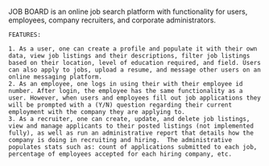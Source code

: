 JOB BOARD
        is an online job search platform with functionality for users, employees, company recruiters, and corporate administrators. 
	
	FEATURES: 
	
	1. As a user, one can create a profile and populate it with their own data, view job listings and their descriptions, filter job listings based on their location, level of education required, and field. Users can also apply to jobs, upload a resume, and message other users on an online messaging platform. 
	2. As an employee, one logs in using their with their employee id number. After login, the employee has the same functionality as a user. However, when users and employees fill out job applications they will be prompted with a (Y/N) question regarding their current employment with the company they are applying to.  
	3. As a recruiter, one can create, update, and delete job listings, view and manage applicants to their posted listings (not implemented fully), as well as run an administrative report that details how the company is doing in recruiting and hiring.  The administrative populates stats such as: count of applications submitted to each job, percentage of employees accepted for each hiring company, etc. 
